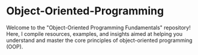 # Object-Oriented-Programming
Welcome to the "Object-Oriented Programming Fundamentals" repository! Here, I compile resources, examples, and insights aimed at helping you understand and master the core principles of object-oriented programming (OOP).
